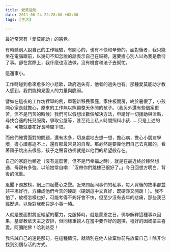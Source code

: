 ```yaml
---
title: 愛莫能助
date: 2011-06-24 22:28:00 +08:00
tags: [生活]

---
```


最近常常有「愛莫能助」的感覺。  
  
有時聽別人說自己的工作經驗，有開心的，也有不快和辛勞的。面對後者，我只能坐在電腦跟前，以幾句不知怎說的話表示自己在細聽，還要擔心別人以為我是敷衍了事。卻在實際上，我什麼也沒法做，沒有機會和法子去幫忙。  
  
這還事小。  
  
工作時碰到愈來愈多的小悲歌，政府過失有，他者的過失也有。那種愛莫能助才教人感到，我們能夠見證人的力量與脆弱。  
  
譬如在這夜的工作坊裡舉的例，單親新移民家庭，家住板間房，終於暑假了，小孩開心家長就擔心，原來的工作無以照顧整天休閒的孩子。（我另外還有些個案更苦，但不是鬥苦的時候）我們可以假想出數個解決方法，申請好一切援助與津貼，尋找合適的托兒服務，爭取公屋等，甚至花上私人時間照料小孩……只是上述的事，可能就要花好長時間爭取。  
  
而他們確實面對的問題，還有太多，切身處地去想一想，擔心病，擔心小朋友學壞，擔心讀書追不上，還有那最常見的自卑。那必然是要靠他們自己去克服的，看著窗子跳出去很易，孩子之聲音彷彿就是以他們的希望般存在。  
  
自己的家庭也類近（沒有這麼苦，但不是鬥幸福之時），就是在最近終於赫然想通，母親有多強。以前她常自嘲：「沒帶你們跳樓已很好了。」今日回想方明白，背後的沉重。  
  
風聞下週放榜，網上四起憂心之聲。近來問起同事們的私事，每人背後的故事都並非平坦好行，方練成他們今天的硬朗（硬朗這中文真好，既硬淨又開朗！）。我不怕了，放榜怎樣也好，可能考得不夠好會不快，但至少沒有去年的悲痛，那些我已經歷過，以後對我都只是小事一樁。  
  
人就是要面對將近絕望的壓力，克服掉時，就是蒙恩之日。佛學解釋這種事以因果，基督教依天主之安排，但同樣重視人在當中要作好的選擇，種好的因或蒙主喜愛。阿彌陀佛！哈利路亞！  
  
我告誡自己的還是那句，在這種情況，就請別在他人放棄你前先放棄自己！除非你找到別個存活的方式。
